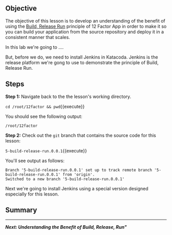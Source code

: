 ## Objective
The objective of this lesson is to develop an understanding of the benefit of using the [Build, Release Run](https://12factor.net/build-release-run) principle of 12 Factor App in order to make it so you can build your application from the source repository and deploy it in a consistent manner that scales.

In this lab we're going to ....

But, before we do, we need to install Jenkins in Katacoda. Jenkins is the release platform we're gong to use to demonstrate the principle of Build, Release Run. 


## Steps

**Step 1:** Navigate back to the the lesson's working directory.

`cd /root/12factor && pwd`{{execute}}

You should see the following output:

`/root/12factor`

**Step 2:** Check out the `git` branch that contains the source code for this lesson:

`5-build-release-run.0.0.1`{{execute}}

You'll see output as follows:

```
Branch '5-build-release-run.0.0.1' set up to track remote branch '5-build-release-run.0.0.1' from 'origin'.
Switched to a new branch '5-build-release-run.0.0.1'

```

Next we're going to install Jenkins using a special version designed especially for this lesson.


## Summary

----


***Next: Understanding the Benefit of Build, Release, Run"***